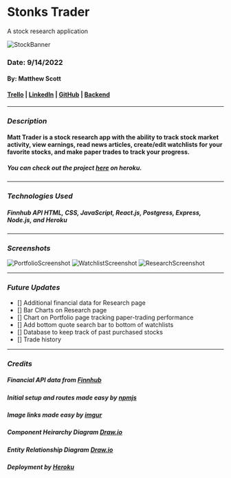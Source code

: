# Stonks Trader

A stock research application

![StockBanner](https://i.imgur.com/KSIzowt.jpg)

### Date: 9/14/2022

#### By: Matthew Scott

#### [Trello](https://trello.com/b/xFQzgvSQ/stonkstrader) | [LinkedIn](https://www.linkedin.com/in/matthew-scott95/) | [GitHub](https://github.com/gr8tscott) | [Backend](https://github.com/gr8tscott/Stonks-Trader-Backend)

---

### **_Description_**

#### Matt Trader is a stock research app with the ability to track stock market activity, view earnings, read news articles, create/edit watchlists for your favorite stocks, and make paper trades to track your progress.


##### You can check out the project [here](https://weebmanga.herokuapp.com/) on heroku.

---

### **_Technologies Used_**

##### Finnhub API HTML, CSS, JavaScript, React.js, Postgress, Express, Node.js, and Heroku

---

### **_Screenshots_**

![PortfolioScreenshot](https://i.imgur.com/upKuRHo.png)
![WatchlistScreenshot](https://i.imgur.com/68vQHAS.png)
![ResearchScreenshot](https://i.imgur.com/kq3cXZm.png)

---

### **_Future Updates_**

- [] Additional financial data for Research page
- [] Bar Charts on Research page
- [] Chart on Portfolio page tracking paper-trading performance
- [] Add bottom quote search bar to bottom of watchlists
- [] Database to keep track of past purchased stocks
- [] Trade history

---

### **_Credits_**

##### Financial API data from [Finnhub](https://finnhub.io/docs/api/quote)

##### Initial setup and routes made easy by [npmjs](https://www.npmjs.com/package/finnhub)

##### Image links made easy by [imgur](https://imgur.com/)

##### Component Heirarchy Diagram [Draw.io](https://app.diagrams.net/)

##### Entity Relationship Diagram [Draw.io](https://app.diagrams.net/)

##### Deployment by [Heroku](https://dashboard.heroku.com/) 
